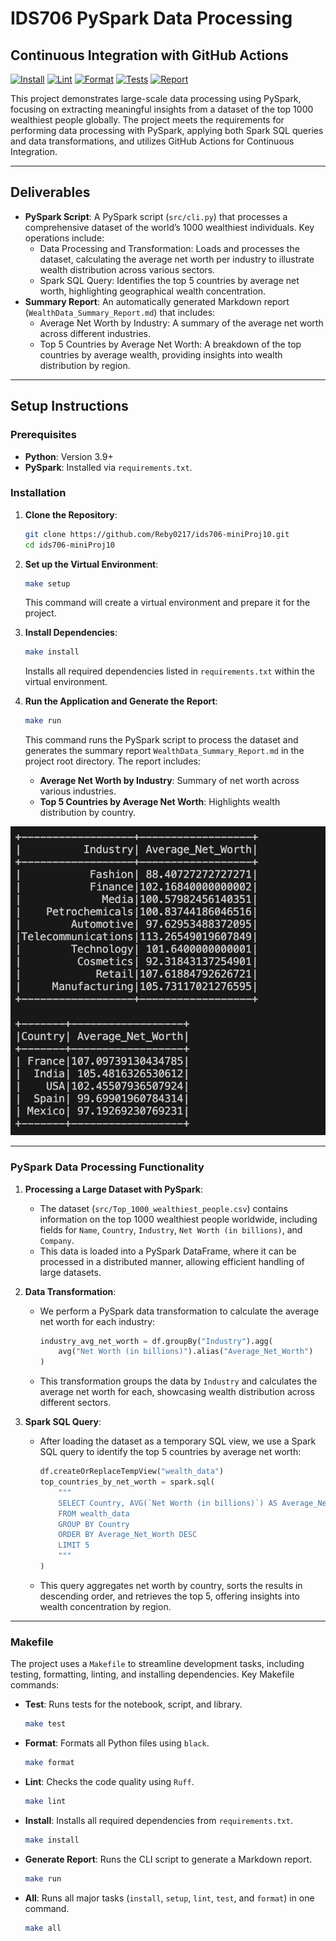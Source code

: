 # IDS706 PySpark Data Processing

## Continuous Integration with GitHub Actions
[![Install](https://github.com/Reby0217/ids706-miniProj10/actions/workflows/install.yml/badge.svg)](https://github.com/Reby0217/ids706-miniProj10/actions/workflows/install.yml)
[![Lint](https://github.com/Reby0217/ids706-miniProj10/actions/workflows/lint.yml/badge.svg)](https://github.com/Reby0217/ids706-miniProj10/actions/workflows/lint.yml)
[![Format](https://github.com/Reby0217/ids706-miniProj10/actions/workflows/format.yml/badge.svg)](https://github.com/Reby0217/ids706-miniProj10/actions/workflows/format.yml)
[![Tests](https://github.com/Reby0217/ids706-miniProj10/actions/workflows/test.yml/badge.svg)](https://github.com/Reby0217/ids706-miniProj10/actions/workflows/test.yml)
[![Report](https://github.com/Reby0217/ids706-miniProj10/actions/workflows/report.yml/badge.svg)](https://github.com/Reby0217/ids706-miniProj10/actions/workflows/report.yml)

This project demonstrates large-scale data processing using PySpark, focusing on extracting meaningful insights from a dataset of the top 1000 wealthiest people globally. The project meets the requirements for performing data processing with PySpark, applying both Spark SQL queries and data transformations, and utilizes GitHub Actions for Continuous Integration.

---


## Deliverables

- **PySpark Script**: A PySpark script (`src/cli.py`) that processes a comprehensive dataset of the world’s 1000 wealthiest individuals. Key operations include:
  - Data Processing and Transformation: Loads and processes the dataset, calculating the average net worth per industry to illustrate wealth distribution across various sectors.
  - Spark SQL Query: Identifies the top 5 countries by average net worth, highlighting geographical wealth concentration.
- **Summary Report**: An automatically generated Markdown report (`WealthData_Summary_Report.md`) that includes:
  - Average Net Worth by Industry: A summary of the average net worth across different industries.
  - Top 5 Countries by Average Net Worth: A breakdown of the top countries by average wealth, providing insights into wealth distribution by region.

---

## Setup Instructions

### Prerequisites

- **Python**: Version 3.9+
- **PySpark**: Installed via `requirements.txt`.


### Installation

1. **Clone the Repository**:
   ```bash
   git clone https://github.com/Reby0217/ids706-miniProj10.git
   cd ids706-miniProj10
   ```

2. **Set up the Virtual Environment**:
   ```bash
   make setup
   ```
   This command will create a virtual environment and prepare it for the project.

3. **Install Dependencies**:
   ```bash
   make install
   ```
   Installs all required dependencies listed in `requirements.txt` within the virtual environment.

4. **Run the Application and Generate the Report**:
   ```bash
   make run
   ```
   This command runs the PySpark script to process the dataset and generates the summary report `WealthData_Summary_Report.md` in the project root directory. The report includes:
   - **Average Net Worth by Industry**: Summary of net worth across various industries.
   - **Top 5 Countries by Average Net Worth**: Highlights wealth distribution by country.

  ![Run](screenshots/run.png)

---

### PySpark Data Processing Functionality


1. **Processing a Large Dataset with PySpark**:
   - The dataset (`src/Top_1000_wealthiest_people.csv`) contains information on the top 1000 wealthiest people worldwide, including fields for `Name`, `Country`, `Industry`, `Net Worth (in billions)`, and `Company`.
   - This data is loaded into a PySpark DataFrame, where it can be processed in a distributed manner, allowing efficient handling of large datasets.

2. **Data Transformation**:
   - We perform a PySpark data transformation to calculate the average net worth for each industry:
     ```python
     industry_avg_net_worth = df.groupBy("Industry").agg(
         avg("Net Worth (in billions)").alias("Average_Net_Worth")
     )
     ```
   - This transformation groups the data by `Industry` and calculates the average net worth for each, showcasing wealth distribution across different sectors.

3. **Spark SQL Query**:
   - After loading the dataset as a temporary SQL view, we use a Spark SQL query to identify the top 5 countries by average net worth:
     ```python
     df.createOrReplaceTempView("wealth_data")
     top_countries_by_net_worth = spark.sql(
         """
         SELECT Country, AVG(`Net Worth (in billions)`) AS Average_Net_Worth
         FROM wealth_data
         GROUP BY Country
         ORDER BY Average_Net_Worth DESC
         LIMIT 5
         """
     )
     ```
   - This query aggregates net worth by country, sorts the results in descending order, and retrieves the top 5, offering insights into wealth concentration by region.

---

### Makefile

The project uses a `Makefile` to streamline development tasks, including testing, formatting, linting, and installing dependencies. Key Makefile commands:

- **Test**: Runs tests for the notebook, script, and library.
  ```bash
  make test
  ```
  
- **Format**: Formats all Python files using `black`.
  ```bash
  make format
  ```

- **Lint**: Checks the code quality using `Ruff`.
  ```bash
  make lint
  ```

- **Install**: Installs all required dependencies from `requirements.txt`.
  ```bash
  make install
  ```

- **Generate Report**: Runs the CLI script to generate a Markdown report.
  ```bash
  make run
  ```

- **All**: Runs all major tasks (`install`, `setup`, `lint`, `test`, and `format`) in one command.
  ```bash
  make all
  ```